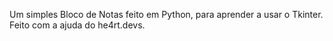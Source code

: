 Um simples Bloco de Notas feito em Python, para aprender a usar o Tkinter. Feito com a ajuda do he4rt.devs.
